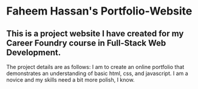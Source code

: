# Faheem Hassan's Portfolio-Website
## This is a project website I have created for my Career Foundry course in Full-Stack Web Development.

The project details are as follows: I am to create an online portfolio that demonstrates an understanding of basic html, css, and javascript. I am a novice and my skills
need a bit more polish, I know. 
